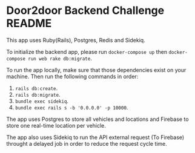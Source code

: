 # Door2door Backend Challenge README

This app uses Ruby(Rails), Postgres, Redis and Sidekiq.

To initialize the backend app, please run `docker-compose up` then `docker-compose run web rake db:migrate`.

To run the app locally, make sure that those dependencies exist on your machine. Then run the following commands in order: 
1. `rails db:create`.
2. `rails db:migrate`.
3. `bundle exec sidekiq`.
4. `bundle exec rails s -b '0.0.0.0' -p 10000`.

The app uses Postgres to store all vehicles and locations and Firebase to store one real-time location per vehicle.

The app also uses Sidekiq to run the API external request (To Firebase) throught a delayed job in order to reduce the request cycle time.
